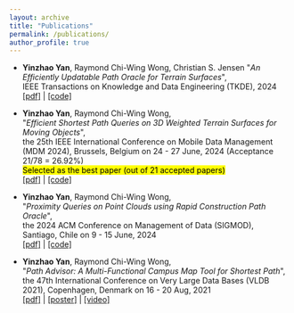 ```yaml
---
layout: archive
title: "Publications"
permalink: /publications/
author_profile: true
---
```


* **Yinzhao Yan**, Raymond Chi-Wing Wong, Christian S. Jensen 
"*An Efficiently Updatable Path Oracle for Terrain Surfaces*",  
IEEE Transactions on Knowledge and Data Engineering (TKDE), 2024  
[[pdf]](https://yanyinzhao.github.io/files/TKDE2024-UpdatedStructureTerrain-paper.pdf) | [[code]](https://github.com/yanyinzhao/UpdatedStructureTerrainCode) 

* **Yinzhao Yan**, Raymond Chi-Wing Wong,  
"*Efficient Shortest Path Queries on 3D Weighted Terrain Surfaces for Moving Objects*",  
the 25th IEEE International Conference on Mobile Data Management (MDM 2024), Brussels, Belgium on 24 - 27 June, 2024 (Acceptance 21/78 = 26.92%)  
<mark style="background-color: #FFFF00">Selected as the best paper (out of 21 accepted papers)</mark>  
[[pdf]](https://yanyinzhao.github.io/files/MDM2024-WeightedTerrain-paper.pdf) | [[code]](https://github.com/yanyinzhao/WeightedTerrainCode) 

* **Yinzhao Yan**, Raymond Chi-Wing Wong,  
"*Proximity Queries on Point Clouds using Rapid Construction Path Oracle*",  
the 2024 ACM Conference on Management of Data (SIGMOD), Santiago, Chile on 9 - 15 June, 2024  
[[pdf]](https://yanyinzhao.github.io/files/SIGMOD2024-PointCloudRCOracle-paper.pdf) | [[code]](https://github.com/yanyinzhao/PointCloudPathCode) 

* **Yinzhao Yan**, Raymond Chi-Wing Wong,  
"*Path Advisor: A Multi-Functional Campus Map Tool for Shortest Path*",  
the 47th International Conference on Very Large Data Bases (VLDB 2021), Copenhagen, Denmark on 16 - 20 Aug, 2021  
[[pdf]](https://yanyinzhao.github.io/files/VLDB2021-PathAdvisor-paper.pdf) | [[poster]](https://yanyinzhao.github.io/files/VLDB2021-PathAdvisor-poster.pdf) | [[video]](https://yanyinzhao.github.io/files/VLDB2021-PathAdvisor-video.mp4)